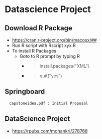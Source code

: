 # Datascience Project

## Download R Package
  * https://cran.r-project.org/bin/macosx/##
  * Run R script with Rscript xyx.R
  * To install R Packages
    * Goto to R prompt by typing R
      * > install.packages("XML")
      * > quit("yes")
  
## Springboard
  
```
  capstoneidea.pdf : Initial Proposal
```

## DataScience Project
* https://rpubs.com/mohankri/278768

